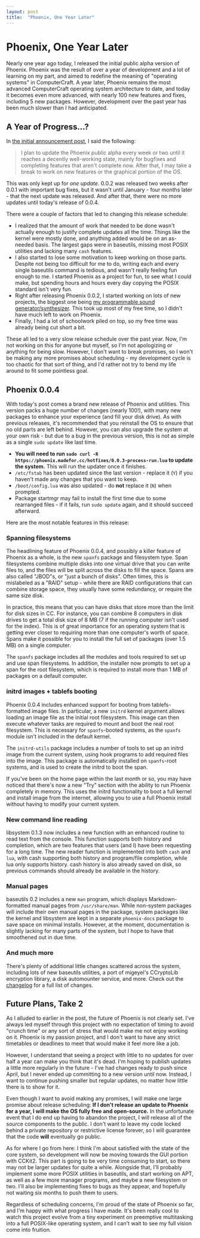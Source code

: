```yaml
---
layout: post
title:  "Phoenix, One Year Later"
---
```


# Phoenix, One Year Later
Nearly one year ago today, I released the initial public alpha version of Phoenix. Phoenix was the result of over a year of development and a lot of learning on my part, and aimed to redefine the meaning of "operating systems" in ComputerCraft. A year later, Phoenix remains the most advanced ComputerCraft operating system architecture to date, and today it becomes even more advanced, with nearly 100 new features and fixes, including 5 new packages. However, development over the past year has been much slower than I had anticipated.

## A Year of Progress...?
In [the initial announcement post](/blog/2022/08/25/announcing-public-alpha.html), I said the following:

> I plan to update the Phoenix public alpha every week or two until it reaches a decently well-working state, mainly for bugfixes and completing features that aren't complete now. After that, I may take a break to work on new features or the graphical portion of the OS.

This was only kept up for *one update*. 0.0.2 was released two weeks after 0.0.1 with important bug fixes, but it wasn't until January - four months later - that the next update was released. And after that, there were no more updates until today's release of 0.0.4.

There were a couple of factors that led to changing this release schedule:

- I realized that the amount of work that needed to be done wasn't actually enough to justify complete updates all the time. Things like the kernel were mostly done, and anything added would be on an as-needed basis. The largest gaps were in baseutils, missing most POSIX utilities and lacking many `cash` features.
- I also started to lose some motivation to keep working on those parts. Despite not being too difficult for me to do, writing each and every single baseutils command is tedious, and wasn't really feeling fun enough to me. I started Phoenix as a project for fun, to see what I could make, but spending hours and hours every day copying the POSIX standard isn't very fun.
- Right after releasing Phoenix 0.0.2, I started working on lots of new projects, the biggest one being [my programmable sound generator/synthesizer](https://mcjack123.github.io/PSG/). This took up most of my free time, so I didn't have much left to work on Phoenix.
- Finally, I had a lot of schoolwork piled on top, so my free time was already being cut short a bit.

These all led to a very slow release schedule over the past year. Now, I'm not working on this for anyone but myself, so I'm not apologizing or anything for being slow. However, I don't want to break promises, so I won't be making any more promises about scheduling - my development cycle is too chaotic for that sort of thing, and I'd rather not try to bend my life around to fit some pointless goal.

## Phoenix 0.0.4
With today's post comes a brand new release of Phoenix and utilities. This version packs a huge number of changes (nearly 100!), with many new packages to enhance your experience (and fill your disk drive). As with previous releases, it's recommended that you reinstall the OS to ensure that no old parts are left behind. However, you can also upgrade the system at your own risk - but due to a bug in the previous version, this is not as simple as a single `sudo update` like last time.

- **You will need to run `sudo curl -R https://phoenix.madefor.cc/hotfixes/0.0.3-process-run.lua` to update the system.** This will run the updater once it finishes.
- `/etc/fstab` has been updated since the last version - replace it (`Y`) if you haven't made any changes that you want to keep.
- `/boot/config.lua` was also updated - do **not** replace it (`N`) when prompted.
- Package startmgr may fail to install the first time due to some rearranged files - if it fails, run `sudo update` again, and it should succeed afterward.

Here are the most notable features in this release:

### Spanning filesystems
The headlining feature of Phoenix 0.0.4, and possibly a killer feature of Phoenix as a whole, is the new `spanfs` package and filesystem type. Span filesystems combine multiple disks into one virtual drive that you can write files to, and the files will be split across the disks to fill the space. Spans are also called "JBOD"s, or "just a bunch of disks". Often times, this is mislabeled as a "RAID" setup - while there are RAID configurations that can combine storage space, they usually have some redundancy, or require the same size disk.

In practice, this means that you can have disks that store more than the limit for disk sizes in CC. For instance, you can combine 8 computers in disk drives to get a total disk size of 8 MB (7 if the running computer isn't used for the index). This is of great importance for an operating system that is getting ever closer to requiring more than one computer's worth of space. Spans make it possible for you to install the full set of packages (over 1.5 MB) on a single computer.

The `spanfs` package includes all the modules and tools required to set up and use span filesystems. In addition, the installer now prompts to set up a span for the root filesystem, which is required to install more than 1 MB of packages on a default computer.

### initrd images + tablefs booting
Phoenix 0.0.4 includes enhanced support for booting from tablefs-formatted image files. In particular, a new `initrd` kernel argument allows loading an image file as the initial root filesystem. This image can then execute whatever tasks are required to mount and boot the real root filesystem. This is necessary for `spanfs`-booted systems, as the `spanfs` module isn't included in the default kernel.

The `initrd-utils` package includes a number of tools to set up an initrd image from the current system, using hook programs to add required files into the image. This package is automatically installed on `spanfs`-root systems, and is used to create the initrd to boot the span.

If you've been on the home page within the last month or so, you may have noticed that there's now a new "Try" section with the ability to run Phoenix completely in memory. This uses the initrd functionality to boot a full kernel and install image from the internet, allowing you to use a full Phoenix install without having to modify your current system.

### New command line reading
libsystem 0.1.3 now includes a new function with an enhanced routine to read text from the console. This function supports both history and completion, which are two features that users (and I) have been requesting for a long time. The new reader function is implemented into both `cash` and `lua`, with cash supporting both history and program/file completion, while lua only supports history. cash history is also already saved on disk, so previous commands should already be available in the history.

### Manual pages
baseutils 0.2 includes a new `man` program, which displays Markdown-formatted manual pages from `/usr/share/man`. While non-system packages will include their own manual pages in the package, system packages like the kernel and libsystem are kept in a separate `phoenix-docs` package to save space on minimal installs. However, at the moment, documentation is slightly lacking for many parts of the system, but I hope to have that smoothened out in due time.

### And much more
There's plenty of additional little changes scattered across the system, including lots of new baseutils utilities, a port of migeyel's CCryptoLib encryption library, a disk automounter service, and more. Check out the [changelog](/docs/changelog.html) for a full list of changes.

## Future Plans, Take 2
As I alluded to earlier in the post, the future of Phoenix is not clearly set. I've always led myself through this project with no expectation of timing to avoid "crunch time" or any sort of stress that would make me not enjoy working on it. Phoenix is my passion project, and I don't want to have any strict timetables or deadlines to meet that would make it feel more like a job.

However, I understand that seeing a project with little to no updates for over half a year can make you think that it's dead. I'm hoping to publish updates a little more regularly in the future - I've had changes ready to push since April, but I never ended up committing to a new version until now. Instead, I want to continue pushing smaller but regular updates, no matter how little there is to show for it.

Even though I want to avoid making any promises, I will make one large promise about release scheduling: **If I don't release an update to Phoenix for a year, I will make the OS fully free and open-source.** In the unfortunate event that I do end up having to abandon the project, I will release all of the source components to the public. I don't want to leave my code locked behind a private repository or restrictive license forever, so I will guarantee that the code **will** eventually go public.

As for where I go from here: I think I'm about satisfied with the state of the core system, so development will now be moving towards the GUI portion with CCKit2. This part is going to be very time consuming to start, so there may not be larger updates for quite a while. Alongside that, I'll probably implement some more POSIX utilities in baseutils, and start working on APT, as well as a few more manager programs, and maybe a new filesystem or two. I'll also be implementing fixes to bugs as they appear, and hopefully not waiting six months to push them to users.

Regardless of scheduling concerns, I'm proud of the state of Phoenix so far, and I'm happy with what progress I have made. It's been really cool to watch this project evolve from a tiny experiment on preemptive multitasking into a full POSIX-like operating system, and I can't wait to see my full vision come into fruition.
